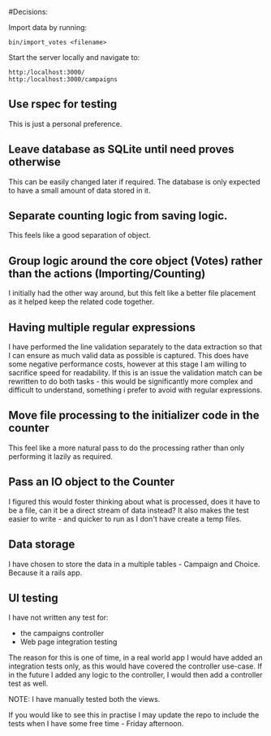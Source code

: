 #Decisions:

Import data by running: 

    bin/import_votes <filename>

Start the server locally and navigate to:

    http:/localhost:3000/
    http:/localhost:3000/campaigns

## Use rspec for testing
This is just a personal preference.

## Leave database as SQLite until need proves otherwise
This can be easily changed later if required.
The database is only expected to have a small amount of data stored in it.

## Separate counting logic from saving logic.
This feels like a good separation of object.

## Group logic around the core object (Votes) rather than the actions (Importing/Counting)
I initially had the other way around, but this felt like a better file 
placement as it helped keep the related code together.

## Having multiple regular expressions
I have performed the line validation separately to the data extraction
so that I can ensure as much valid data as possible is captured.
This does have some negative performance costs, however at this stage I 
am willing to sacrifice speed for readability. If this is an issue the 
validation match can be rewritten to do both tasks - this would be
significantly more complex and difficult to understand, something i prefer
to avoid with regular expressions. 

## Move file processing to the initializer code in the counter
This feel like a more natural pass to do the processing rather than
only performing it lazily as required.

## Pass an IO object to the Counter
I figured this would foster thinking about what is processed, does it have
to be a file, can it be a direct stream of data instead? It also makes 
the test easier to write - and quicker to run as I don't have create a 
temp files.

## Data storage
I have chosen to store the data in a multiple tables - Campaign
and Choice. Because it a rails app.

## UI testing
I have not written any test for:

* the campaigns controller
* Web page integration testing

The reason for this is one of time, in a real world app I would have
added an integration tests only, as this would have covered the controller
use-case.  If in the future I added any logic to the controller, I would
then add a controller test as well.

NOTE: I have manually tested both the views.

If you would like to see this in practise I may update the repo to
include the tests when I have some free time - Friday afternoon.


